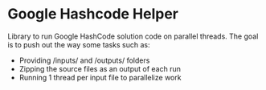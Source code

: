 # Google Hashcode Helper

Library to run Google HashCode solution code on parallel threads. The goal is to push out the way some tasks such as:

* Providing /inputs/ and /outputs/ folders
* Zipping the source files as an output of each run
* Running 1 thread per input file to parallelize work